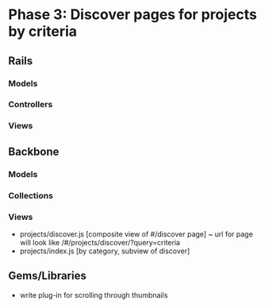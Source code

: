 # Phase 3: Discover pages for projects by criteria

## Rails
### Models

### Controllers

### Views

## Backbone
### Models

### Collections

### Views
* projects/discover.js [composite view of #/discover page]
  ~ url for page will look like /#/projects/discover/?query=criteria
* projects/index.js [by category, subview of discover]

## Gems/Libraries
* write plug-in for scrolling through thumbnails
